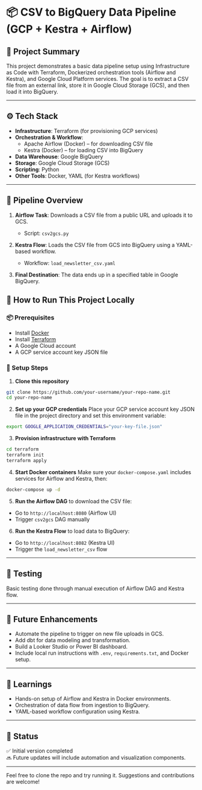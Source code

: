 # 📦 CSV to BigQuery Data Pipeline (GCP + Kestra + Airflow)

## 📝 Project Summary
This project demonstrates a basic data pipeline setup using Infrastructure as Code with Terraform, Dockerized orchestration tools (Airflow and Kestra), and Google Cloud Platform services. The goal is to extract a CSV file from an external link, store it in Google Cloud Storage (GCS), and then load it into BigQuery.

---

## ⚙️ Tech Stack
- **Infrastructure**: Terraform (for provisioning GCP services)
- **Orchestration & Workflow**:
  - Apache Airflow (Docker) – for downloading CSV file
  - Kestra (Docker) – for loading CSV into BigQuery
- **Data Warehouse**: Google BigQuery
- **Storage**: Google Cloud Storage (GCS)
- **Scripting**: Python
- **Other Tools**: Docker, YAML (for Kestra workflows)

---

## 🔄 Pipeline Overview
1. **Airflow Task**: Downloads a CSV file from a public URL and uploads it to GCS.
   - Script: `csv2gcs.py`

2. **Kestra Flow**: Loads the CSV file from GCS into BigQuery using a YAML-based workflow.
   - Workflow: `load_newsletter_csv.yaml`

3. **Final Destination**: The data ends up in a specified table in Google BigQuery.


## 🚀 How to Run This Project Locally

### 📦 Prerequisites
- Install [Docker](https://www.docker.com/)
- Install [Terraform](https://developer.hashicorp.com/terraform/install)
- A Google Cloud account
- A GCP service account key JSON file

### 🔧 Setup Steps
1. **Clone this repository**
```bash
git clone https://github.com/your-username/your-repo-name.git
cd your-repo-name
```

2. **Set up your GCP credentials**
Place your GCP service account key JSON file in the project directory and set this environment variable:
```bash
export GOOGLE_APPLICATION_CREDENTIALS="your-key-file.json"
```

3. **Provision infrastructure with Terraform**
```bash
cd terraform
terraform init
terraform apply
```

4. **Start Docker containers**
Make sure your `docker-compose.yaml` includes services for Airflow and Kestra, then:
```bash
docker-compose up -d
```

5. **Run the Airflow DAG** to download the CSV file:
- Go to `http://localhost:8080` (Airflow UI)
- Trigger `csv2gcs` DAG manually

6. **Run the Kestra Flow** to load data to BigQuery:
- Go to `http://localhost:8082` (Kestra UI)
- Trigger the `load_newsletter_csv` flow

---

## 🧪 Testing
Basic testing done through manual execution of Airflow DAG and Kestra flow.

---

## 🔮 Future Enhancements
- Automate the pipeline to trigger on new file uploads in GCS.
- Add dbt for data modeling and transformation.
- Build a Looker Studio or Power BI dashboard.
- Include local run instructions with `.env`, `requirements.txt`, and Docker setup.

---

## 🧠 Learnings
- Hands-on setup of Airflow and Kestra in Docker environments.
- Orchestration of data flow from ingestion to BigQuery.
- YAML-based workflow configuration using Kestra.

---

## 📌 Status
✅ Initial version completed  
🔜 Future updates will include automation and visualization components.

---

Feel free to clone the repo and try running it. Suggestions and contributions are welcome!

